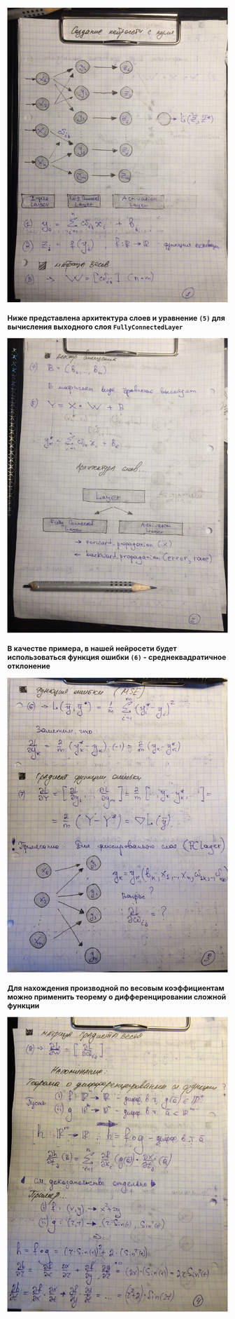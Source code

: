 ![Introduction](./images/1.JPG)


### Ниже представлена архитектура слоев и уравнение `(5)` для вычисления выходного слоя `FullyConnectedLayer`
 
![Page_2](./images/2.JPG)


### В качестве примера, в нашей нейросети будет использоваться функция ошибки `(6)` - среднеквадратичное отклонение

![Page_3](./images/3.JPG)

### Для нахождения производной по весовым коэффициентам можно применить теорему о дифференцировании сложной функции

![Page_3](./images/4.JPG)